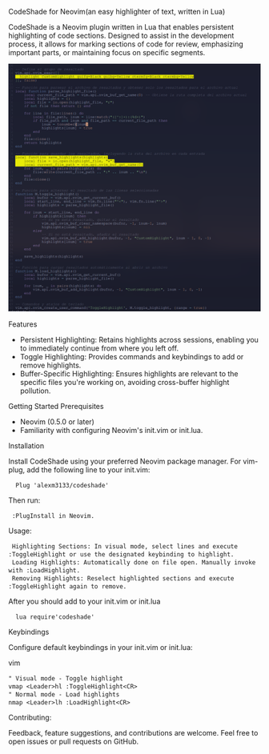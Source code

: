 CodeShade for Neovim(an easy highlighter of text, written in Lua)

CodeShade is a Neovim plugin written in Lua that enables persistent highlighting of code sections. Designed to assist in the development process, it allows for marking sections of code for review, emphasizing important parts, or maintaining focus on specific segments.

![Image](https://github.com/alexm3133/codeshade/blob/main/screenshots/neovim_screenshot.png?raw=true)

Features

   * Persistent Highlighting: Retains highlights across sessions, enabling you to immediately continue from where you left off.
   * Toggle Highlighting: Provides commands and keybindings to add or remove highlights.
   * Buffer-Specific Highlighting: Ensures highlights are relevant to the specific files you're working on, avoiding cross-buffer highlight pollution.

Getting Started
Prerequisites

  * Neovim (0.5.0 or later)
  * Familiarity with configuring Neovim's init.vim or init.lua.

Installation

Install CodeShade using your preferred Neovim package manager. For vim-plug, add the following line to your init.vim:

      Plug 'alexm3133/codeshade'

Then run:

     :PlugInstall in Neovim.

Usage:

     Highlighting Sections: In visual mode, select lines and execute :ToggleHighlight or use the designated keybinding to highlight.
     Loading Highlights: Automatically done on file open. Manually invoke with :LoadHighlight.
     Removing Highlights: Reselect highlighted sections and execute :ToggleHighlight again to remove.

After you should add to your init.vim or init.lua 

      lua require'codeshade'

Keybindings

Configure default keybindings in your init.vim or init.lua:

vim

    " Visual mode - Toggle highlight
    vmap <Leader>hl :ToggleHighlight<CR>
    " Normal mode - Load highlights
    nmap <Leader>lh :LoadHighlight<CR>
    
Contributing:

Feedback, feature suggestions, and contributions are welcome. Feel free to open issues or pull requests on GitHub.



